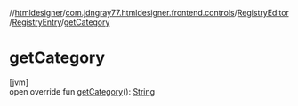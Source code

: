 //[htmldesigner](../../../../index.md)/[com.jdngray77.htmldesigner.frontend.controls](../../index.md)/[RegistryEditor](../index.md)/[RegistryEntry](index.md)/[getCategory](get-category.md)

# getCategory

[jvm]\
open override fun [getCategory](get-category.md)(): [String](https://kotlinlang.org/api/latest/jvm/stdlib/kotlin/-string/index.html)
